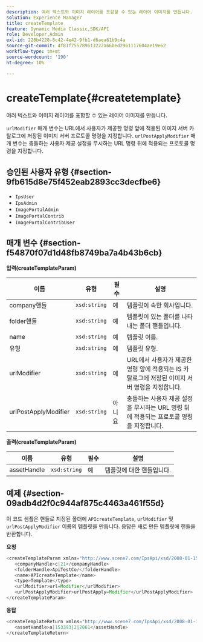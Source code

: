 ```yaml
---
description: 여러 텍스트와 이미지 레이어를 포함할 수 있는 레이어 이미지를 만듭니다.
solution: Experience Manager
title: createTemplate
feature: Dynamic Media Classic,SDK/API
role: Developer,Admin
exl-id: 228b4228-8c42-4e42-9fb1-d6aea61b9c4a
source-git-commit: 4f81f755789613222a66bed2961117604ae19e62
workflow-type: tm+mt
source-wordcount: '190'
ht-degree: 10%

---
```


# createTemplate{#createtemplate}

여러 텍스트와 이미지 레이어를 포함할 수 있는 레이어 이미지를 만듭니다.

`urlModifier` 매개 변수는 URL에서 사용자가 제공한 명령 앞에 적용된 이미지 서버 카탈로그에 저장된 이미지 서버 프로토콜 명령을 지정합니다. `urlPostApplyModifier` 매개 변수는 충돌하는 사용자 제공 설정을 무시하는 URL 명령 뒤에 적용되는 프로토콜 명령을 지정합니다.

## 승인된 사용자 유형 {#section-9fb615d8e75f452eab2893cc3decfbe6}

* `IpsUser`
* `IpsAdmin`
* `ImagePortalAdmin`
* `ImagePortalContrib`
* `ImagePortalContribUser`

## 매개 변수 {#section-f54870f07d1d48fb8749ba7a4b43b6cb}

**입력(createTemplateParam)**

| 이름 | 유형 | 필수 | 설명 |
|---|---|---|---|
| company핸들 | `xsd:string` | 예 | 템플릿이 속한 회사입니다. |
| folder핸들 | `xsd:string` | 예 | 템플릿이 있는 폴더를 나타내는 폴더 핸들입니다. |
| name | `xsd:string` | 예 | 템플릿 이름. |
| 유형 | `xsd:string` | 예 | 템플릿 유형. |
| urlModifier | `xsd:string` | 예 | URL에서 사용자가 제공한 명령 앞에 적용되는 IS 카탈로그에 저장된 이미지 서버 명령을 지정합니다. |
| urlPostApplyModifier | `xsd:string` | 아니요 | 충돌하는 사용자 제공 설정을 무시하는 URL 명령 뒤에 적용되는 프로토콜 명령을 지정합니다. |

**출력(createTemplateParam)**

| 이름 | 유형 | 필수 | 설명 |
|---|---|---|---|
| assetHandle | `xsd:string` | 예 | 템플릿에 대한 핸들입니다. |

## 예제 {#section-09adb4d2f0c944af875c4463a461f55d}

이 코드 샘플은 핸들로 지정된 폴더에 `APIcreateTemplate`, `urlModifier` 및 `urlPostApplyModifier` 이름의 템플릿을 만듭니다. 응답은 새로 만든 템플릿에 핸들을 반환합니다.

**요청**

```java
<createTemplateParam xmlns="http://www.scene7.com/IpsApi/xsd/2008-01-15">
   <companyHandle>c|21</companyHandle>
   <folderHandle>ApiTestCo/</folderHandle>
   <name>APIcreateTemplate</name>
   <type>Template</type>
   <urlModifier>url=Modifier</urlModifier>
   <urlPostApplyModifier>urlPostApply=Modifier</urlPostApplyModifier>
</createTemplateParam>
```

**응답**

```java
<createTemplateReturn xmlns="http://www.scene7.com/IpsApi/xsd/2008-01-15">
   <assetHandle>a|153393|2|2061</assetHandle>
</createTemplateReturn>
```
